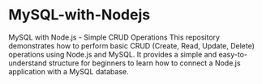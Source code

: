 # MySQL-with-Nodejs
MySQL with Node.js - Simple CRUD Operations  This repository demonstrates how to perform basic CRUD (Create, Read, Update, Delete) operations using Node.js and MySQL. It provides a simple and easy-to-understand structure for beginners to learn how to connect a Node.js application with a MySQL database.
